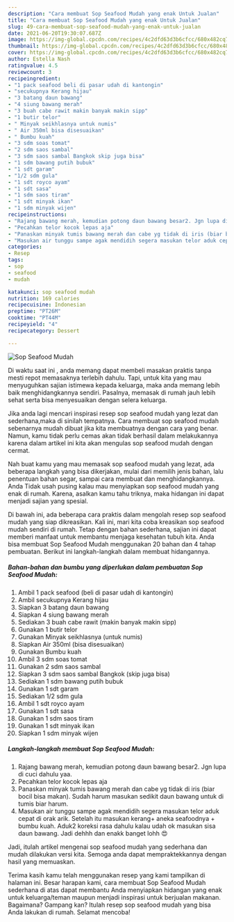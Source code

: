 ```yaml
---
description: "Cara membuat Sop Seafood Mudah yang enak Untuk Jualan"
title: "Cara membuat Sop Seafood Mudah yang enak Untuk Jualan"
slug: 49-cara-membuat-sop-seafood-mudah-yang-enak-untuk-jualan
date: 2021-06-20T19:30:07.687Z
image: https://img-global.cpcdn.com/recipes/4c2dfd63d3b6cfcc/680x482cq70/sop-seafood-mudah-foto-resep-utama.jpg
thumbnail: https://img-global.cpcdn.com/recipes/4c2dfd63d3b6cfcc/680x482cq70/sop-seafood-mudah-foto-resep-utama.jpg
cover: https://img-global.cpcdn.com/recipes/4c2dfd63d3b6cfcc/680x482cq70/sop-seafood-mudah-foto-resep-utama.jpg
author: Estella Nash
ratingvalue: 4.5
reviewcount: 3
recipeingredient:
- "1 pack seafood beli di pasar udah di kantongin"
- "secukupnya Kerang hijau"
- "3 batang daun bawang"
- "4 siung bawang merah"
- "3 buah cabe rawit makin banyak makin sipp"
- "1 butir telor"
- " Minyak seikhlasnya untuk numis"
- " Air 350ml bisa disesuaikan"
- " Bumbu kuah"
- "3 sdm soas tomat"
- "2 sdm saos sambal"
- "3 sdm saos sambal Bangkok skip juga bisa"
- "1 sdm bawang putih bubuk"
- "1 sdt garam"
- "1/2 sdm gula"
- "1 sdt royco ayam"
- "1 sdt sasa"
- "1 sdm saos tiram"
- "1 sdt minyak ikan"
- "1 sdm minyak wijen"
recipeinstructions:
- "Rajang bawang merah, kemudian potong daun bawang besar2. Jgn lupa di cuci dahulu yaa."
- "Pecahkan telor kocok lepas aja"
- "Panaskan minyak tumis bawang merah dan cabe yg tidak di iris (biar bocil bisa makan). Sudah harum masukan sedikit daun bawang untuk di tumis biar harum."
- "Masukan air tunggu sampe agak mendidih segera masukan telor aduk cepat di orak arik. Setelah itu masukan kerang+ aneka seafoodnya + bumbu kuah. Aduk2 koreksi rasa dahulu kalau udah ok masukan sisa daun bawang. Jadi dehhh dan enakk banget lohh 😍"
categories:
- Resep
tags:
- sop
- seafood
- mudah

katakunci: sop seafood mudah 
nutrition: 169 calories
recipecuisine: Indonesian
preptime: "PT26M"
cooktime: "PT44M"
recipeyield: "4"
recipecategory: Dessert

---
```



![Sop Seafood Mudah](https://img-global.cpcdn.com/recipes/4c2dfd63d3b6cfcc/680x482cq70/sop-seafood-mudah-foto-resep-utama.jpg)

Di waktu  saat ini , anda memang dapat membeli masakan praktis tanpa mesti repot memasaknya terlebih dahulu. Tapi, untuk kita yang mau menyuguhkan sajian istimewa kepada keluarga, maka anda memang lebih baik menghidangkannya sendiri. Pasalnya, memasak di rumah jauh lebih sehat serta bisa menyesuaikan dengan selera keluarga.

Jika anda lagi mencari inspirasi resep sop seafood mudah yang lezat dan sederhana,maka di sinilah tempatnya. Cara membuat sop seafood mudah  sebenarnya mudah dibuat jika kita membuatnya dengan cara yang benar. Namun, kamu tidak perlu cemas akan tidak berhasil dalam melakukannya 
karena dalam artikel ini kita akan mengulas sop seafood mudah dengan cermat.  



Nah buat kamu yang mau memasak sop seafood mudah yang lezat, ada beberapa langkah yang bisa dikerjakan, mulai dari memilih jenis bahan, lalu penentuan bahan segar, sampai cara membuat dan menghidangkannya. Anda Tidak usah pusing kalau mau menyiapkan sop seafood mudah yang enak di rumah. Karena, asalkan kamu  tahu triknya, maka hidangan ini dapat menjadi sajian yang spesial.

Di bawah ini, ada beberapa cara praktis  dalam mengolah resep sop seafood mudah yang siap dikreasikan. Kali ini, mari kita coba kreasikan sop seafood mudah sendiri di rumah. Tetap dengan bahan sederhana, sajian ini dapat memberi manfaat untuk membantu menjaga kesehatan tubuh kita. Anda bisa membuat Sop Seafood Mudah menggunakan 20 bahan dan 4 tahap pembuatan. Berikut ini langkah-langkah dalam membuat hidangannya.

<!--inarticleads1-->

##### Bahan-bahan dan bumbu yang diperlukan dalam pembuatan Sop Seafood Mudah:

1. Ambil 1 pack seafood (beli di pasar udah di kantongin)
1. Ambil secukupnya Kerang hijau
1. Siapkan 3 batang daun bawang
1. Siapkan 4 siung bawang merah
1. Sediakan 3 buah cabe rawit (makin banyak makin sipp)
1. Gunakan 1 butir telor
1. Gunakan  Minyak seikhlasnya (untuk numis)
1. Siapkan  Air 350ml (bisa disesuaikan)
1. Gunakan  Bumbu kuah
1. Ambil 3 sdm soas tomat
1. Gunakan 2 sdm saos sambal
1. Siapkan 3 sdm saos sambal Bangkok (skip juga bisa)
1. Sediakan 1 sdm bawang putih bubuk
1. Gunakan 1 sdt garam
1. Sediakan 1/2 sdm gula
1. Ambil 1 sdt royco ayam
1. Gunakan 1 sdt sasa
1. Gunakan 1 sdm saos tiram
1. Gunakan 1 sdt minyak ikan
1. Siapkan 1 sdm minyak wijen




<!--inarticleads2-->

##### Langkah-langkah membuat Sop Seafood Mudah:

1. Rajang bawang merah, kemudian potong daun bawang besar2. Jgn lupa di cuci dahulu yaa.
1. Pecahkan telor kocok lepas aja
1. Panaskan minyak tumis bawang merah dan cabe yg tidak di iris (biar bocil bisa makan). Sudah harum masukan sedikit daun bawang untuk di tumis biar harum.
1. Masukan air tunggu sampe agak mendidih segera masukan telor aduk cepat di orak arik. Setelah itu masukan kerang+ aneka seafoodnya + bumbu kuah. Aduk2 koreksi rasa dahulu kalau udah ok masukan sisa daun bawang. Jadi dehhh dan enakk banget lohh 😍




Jadi, itulah artikel mengenai  sop seafood mudah  yang sederhana dan mudah dilakukan versi kita. Semoga anda dapat mempraktekkannya dengan hasil yang memuaskan. 

Terima kasih kamu telah menggunakan resep yang kami tampilkan di halaman ini. Besar harapan kami, cara membuat  Sop Seafood Mudah sederhana di atas dapat membantu Anda menyiapkan hidangan yang enak untuk keluarga/teman maupun menjadi inspirasi untuk berjualan makanan. Bagaimana? Gampang kan? Itulah resep sop seafood mudah yang bisa Anda lakukan di rumah. Selamat mencoba!

